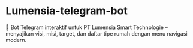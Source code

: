 # Lumensia-telegram-bot
🤖 Bot Telegram interaktif untuk PT Lumensia Smart Technologie – menyajikan visi, misi, target, dan daftar tipe rumah dengan menu navigasi modern.
